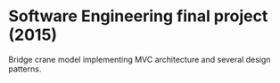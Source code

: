 # Software Engineering final project (2015)
Bridge crane model implementing MVC architecture and several design patterns.
